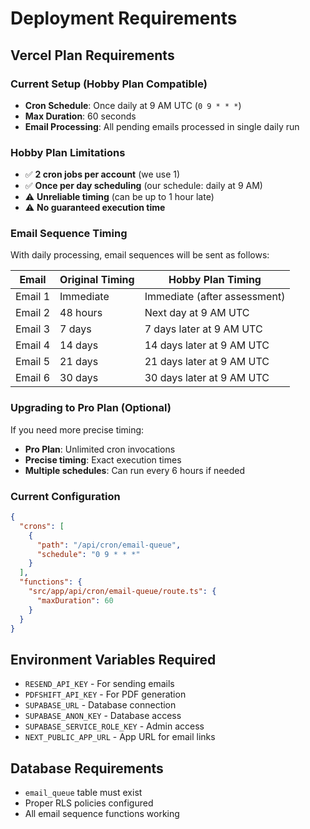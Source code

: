 # Deployment Requirements

## Vercel Plan Requirements

### Current Setup (Hobby Plan Compatible)
- **Cron Schedule**: Once daily at 9 AM UTC (`0 9 * * *`)
- **Max Duration**: 60 seconds
- **Email Processing**: All pending emails processed in single daily run

### Hobby Plan Limitations
- ✅ **2 cron jobs per account** (we use 1)
- ✅ **Once per day scheduling** (our schedule: daily at 9 AM)
- ⚠️ **Unreliable timing** (can be up to 1 hour late)
- ⚠️ **No guaranteed execution time**

### Email Sequence Timing
With daily processing, email sequences will be sent as follows:

| Email | Original Timing | Hobby Plan Timing |
|-------|----------------|-------------------|
| Email 1 | Immediate | Immediate (after assessment) |
| Email 2 | 48 hours | Next day at 9 AM UTC |
| Email 3 | 7 days | 7 days later at 9 AM UTC |
| Email 4 | 14 days | 14 days later at 9 AM UTC |
| Email 5 | 21 days | 21 days later at 9 AM UTC |
| Email 6 | 30 days | 30 days later at 9 AM UTC |

### Upgrading to Pro Plan (Optional)
If you need more precise timing:
- **Pro Plan**: Unlimited cron invocations
- **Precise timing**: Exact execution times
- **Multiple schedules**: Can run every 6 hours if needed

### Current Configuration
```json
{
  "crons": [
    {
      "path": "/api/cron/email-queue",
      "schedule": "0 9 * * *"
    }
  ],
  "functions": {
    "src/app/api/cron/email-queue/route.ts": {
      "maxDuration": 60
    }
  }
}
```

## Environment Variables Required
- `RESEND_API_KEY` - For sending emails
- `PDFSHIFT_API_KEY` - For PDF generation
- `SUPABASE_URL` - Database connection
- `SUPABASE_ANON_KEY` - Database access
- `SUPABASE_SERVICE_ROLE_KEY` - Admin access
- `NEXT_PUBLIC_APP_URL` - App URL for email links

## Database Requirements
- `email_queue` table must exist
- Proper RLS policies configured
- All email sequence functions working
